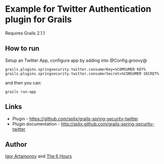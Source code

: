 Example for Twitter Authentication plugin for Grails
====================================================

Requires Grails 2.1.1

How to run
----------

Setup an Twitter App, configure app by adding into @Config.groovy@

```
grails.plugins.springsecurity.twitter.consumerKey=%COMSUMER KEY%
grails.plugins.springsecurity.twitter.consumerSecret=%CONSUMER SECRET%
```

and then you can:

```
grails run-app
```

Links
-----

  * Plugin - https://github.com/splix/grails-spring-security-twitter
  * Plugin documentation - http://splix.github.com/grails-spring-security-twitter

Author
------

[Igor Artamonov](http://igorartamonov.com) and [The 6 Hours](http://the6hours.com)